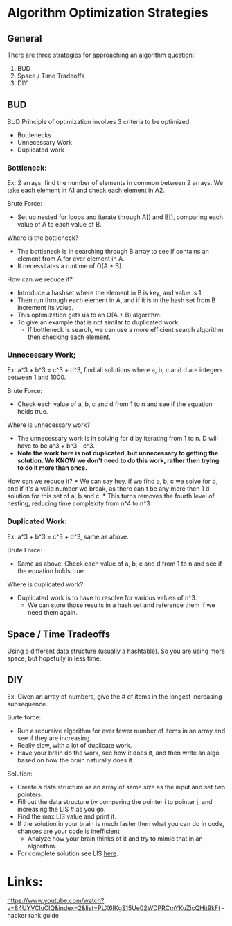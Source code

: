 ﻿# Algorithm Optimization Strategies

## General
There are three strategies for approaching an algorithm question:

1. BUD
2. Space / Time Tradeoffs
3. DIY

## BUD

BUD Principle of optimization involves 3 criteria to be optimized:
* Bottlenecks
* Unnecessary Work
* Duplicated work 

### Bottleneck:
Ex: 2 arrays, find the number of elements in common between 2 arrays. We take each element in A1 and check each element in A2.

Brute Force:
* Set up nested for loops and iterate through A[] and B[], comparing each value of A to each value of B.

Where is the bottleneck? 
* The bottleneck is in searching through B array to see if contains an element from A for ever element in A.
* It necessitates a runtime of O(A * B).

How can we reduce it?  
* Introduce a hashset where the element in B is key, and value is 1. 
* Then run through each element in A, and if it is in the hash set from B increment its value.
* This optimization gets us to an O(A + B) algorithm.
* To give an example that is not similar to duplicated work:
    * If bottleneck is search, we can use a more efficient search algorithm then checking each element.

### Unnecessary Work;

Ex: a^3 + b^3 = c^3 + d^3, find all solutions where a, b, c and d are integers between 1 and 1000.

Brute Force:
* Check each value of a, b, c and d from 1 to n and see if the equation holds true.

Where is unnecessary work?
* The unnecessary work is in solving for d by iterating from 1 to n.  D will have to be a^3 + b^3 - c^3.
* **Note the work here is not duplicated, but unnecessary to getting the solution.  We KNOW we don't 
    need to do this work, rather then trying to do it more than once.**

How can we reduce it?
    * We can say hey, if we find a, b, c we solve for d, and if it's a valid number we break, as there can't be
     any more then 1 d solution for this set of a, b and c.
    * This turns removes the fourth level of nesting, reducing time complexity from n^4 to n^3

### Duplicated Work:
Ex: a^3 + b^3 = c^3 + d^3, same as above.

Brute Force:
* Same as above. Check each value of a, b, c and d from 1 to n and see if the equation holds true.

Where is duplicated work?
* Duplicated work is to have to resolve for various values of n^3.
    * We can store those results in a hash set and reference them if we need them again.


## Space / Time Tradeoffs

Using a different data structure (usually a hashtable). So you are using more space, but hopefully in less time.

## DIY

Ex. Given an array of numbers, give the # of items in the longest increasing subsequence.

Burte force:
* Run a recursive algorithm for ever fewer number of items in an array and see if they are increasing.
* Really slow, with a lot of duplicate work.
* Have your brain do the work, see how it does it, and then write an algo based on how the brain naturally does it.

Solution:
* Create a data structure as an array of same size as the input and set two pointers.
* Fill out the data structure by comparing the pointer i to pointer j, and increasing the LIS # as you go.
* Find the max LIS value and print it.
* If the solution in your brain is much faster then what you can do in code, chances are your code is inefficient
    * Analyze how your brain thinks of it and try to mimic that in an algorithm.
* For complete solution see LIS [here](https://github.com/SHEFFcode/GeeksForGeeks/blob/master/GeeksForGeeks/Dynamic%20Programming/LIS.cs).


# Links:
https://www.youtube.com/watch?v=84UYVCluClQ&index=2&list=PLX6IKgS15Ue02WDPRCmYKuZicQHit9kFt - hacker rank guide